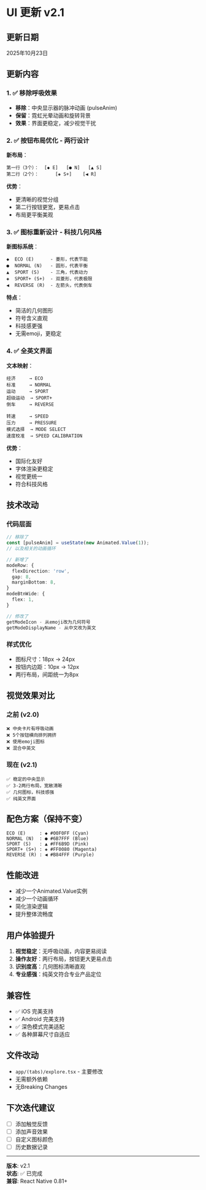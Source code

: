 # UI 更新 v2.1

## 更新日期
2025年10月23日

## 更新内容

### 1. ✅ 移除呼吸效果
- **移除**：中央显示器的脉冲动画 (pulseAnim)
- **保留**：霓虹光晕动画和旋转背景
- **效果**：界面更稳定，减少视觉干扰

### 2. ✅ 按钮布局优化 - 两行设计
**新布局**：
```
第一行（3个）：  [◆ E]   [● N]   [▲ S]
第二行（2个）：      [◈ S+]    [◀ R]
```

**优势**：
- 更清晰的视觉分组
- 第二行按钮更宽，更易点击
- 布局更平衡美观

### 3. ✅ 图标重新设计 - 科技几何风格
**新图标系统**：
```
◆  ECO (E)      - 菱形，代表节能
●  NORMAL (N)   - 圆形，代表平衡
▲  SPORT (S)    - 三角，代表动力
◈  SPORT+ (S+)  - 双菱形，代表极限
◀  REVERSE (R)  - 左箭头，代表倒车
```

**特点**：
- 简洁的几何图形
- 符号含义直观
- 科技感更强
- 无需emoji，更稳定

### 4. ✅ 全英文界面
**文本映射**：
```
经济     → ECO
标准     → NORMAL
运动     → SPORT
超级运动  → SPORT+
倒车     → REVERSE

转速     → SPEED
压力     → PRESSURE
模式选择  → MODE SELECT
速度校准  → SPEED CALIBRATION
```

**优势**：
- 国际化友好
- 字体渲染更稳定
- 视觉更统一
- 符合科技风格

## 技术改动

### 代码层面
```typescript
// 移除了
const [pulseAnim] = useState(new Animated.Value(1));
// 以及相关的动画循环

// 新增了
modeRow: {
  flexDirection: 'row',
  gap: 8,
  marginBottom: 8,
}
modeBtnWide: {
  flex: 1,
}

// 修改了
getModeIcon - 从emoji改为几何符号
getModeDisplayName - 从中文改为英文
```

### 样式优化
- 图标尺寸：18px → 24px
- 按钮内边距：10px → 12px
- 两行布局，间距统一为8px

## 视觉效果对比

### 之前 (v2.0)
```
❌ 中央卡片有呼吸动画
❌ 5个按钮横向排列拥挤
❌ 使用emoji图标
❌ 混合中英文
```

### 现在 (v2.1)
```
✅ 稳定的中央显示
✅ 3-2两行布局，宽敞清晰
✅ 几何图标，科技感强
✅ 纯英文界面
```

## 配色方案（保持不变）
```
ECO (E)     : ◆ #00F0FF (Cyan)
NORMAL (N)  : ● #6B7FFF (Blue)
SPORT (S)   : ▲ #FF6B9D (Pink)
SPORT+ (S+) : ◈ #FF0080 (Magenta)
REVERSE (R) : ◀ #B84FFF (Purple)
```

## 性能改进
- 减少一个Animated.Value实例
- 减少一个动画循环
- 简化渲染逻辑
- 提升整体流畅度

## 用户体验提升
1. **视觉稳定**：无呼吸动画，内容更易阅读
2. **操作友好**：两行布局，按钮更大更易点击
3. **识别度高**：几何图标清晰直观
4. **专业感强**：纯英文符合专业产品定位

## 兼容性
- ✅ iOS 完美支持
- ✅ Android 完美支持
- ✅ 深色模式完美适配
- ✅ 各种屏幕尺寸自适应

## 文件改动
- `app/(tabs)/explore.tsx` - 主要修改
- 无需额外依赖
- 无Breaking Changes

## 下次迭代建议
- [ ] 添加触觉反馈
- [ ] 添加声音效果
- [ ] 自定义图标颜色
- [ ] 历史数据记录

---

**版本**: v2.1  
**状态**: ✅ 已完成  
**兼容**: React Native 0.81+  

